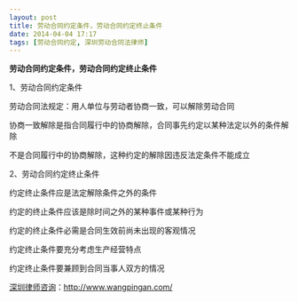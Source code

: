 ```yaml
---
layout: post
title: 劳动合同约定条件，劳动合同约定终止条件
date: 2014-04-04 17:17
tags: [劳动合同约定, 深圳劳动合同法律师]
---
```

<strong>劳动合同约定条件，劳动合同约定终止条件</strong>

1、劳动合同约定条件

劳动合同法规定：用人单位与劳动者协商一致，可以解除劳动合同

协商一致解除是指合同履行中的协商解除，合同事先约定以某种法定以外的条件解除

不是合同履行中的协商解除，这种约定的解除因违反法定条件不能成立

2、劳动合同约定终止条件

约定终止条件应是法定解除条件之外的条件

约定的终止条件应该是除时间之外的某种事件或某种行为

约定的终止条件必需是合同生效前尚未出现的客观情况

约定终止条件要充分考虑生产经营特点

约定终止条件要兼顾到合同当事人双方的情况

<a href="http://www.wangpingan.com/">深圳律师咨询</a>：<a href="http://www.wangpingan.com/">http://www.wangpingan.com/</a>


